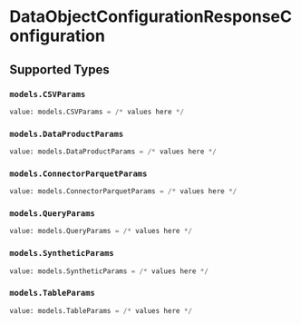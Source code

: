 # DataObjectConfigurationResponseConfiguration


## Supported Types

### `models.CSVParams`

```python
value: models.CSVParams = /* values here */
```

### `models.DataProductParams`

```python
value: models.DataProductParams = /* values here */
```

### `models.ConnectorParquetParams`

```python
value: models.ConnectorParquetParams = /* values here */
```

### `models.QueryParams`

```python
value: models.QueryParams = /* values here */
```

### `models.SyntheticParams`

```python
value: models.SyntheticParams = /* values here */
```

### `models.TableParams`

```python
value: models.TableParams = /* values here */
```


